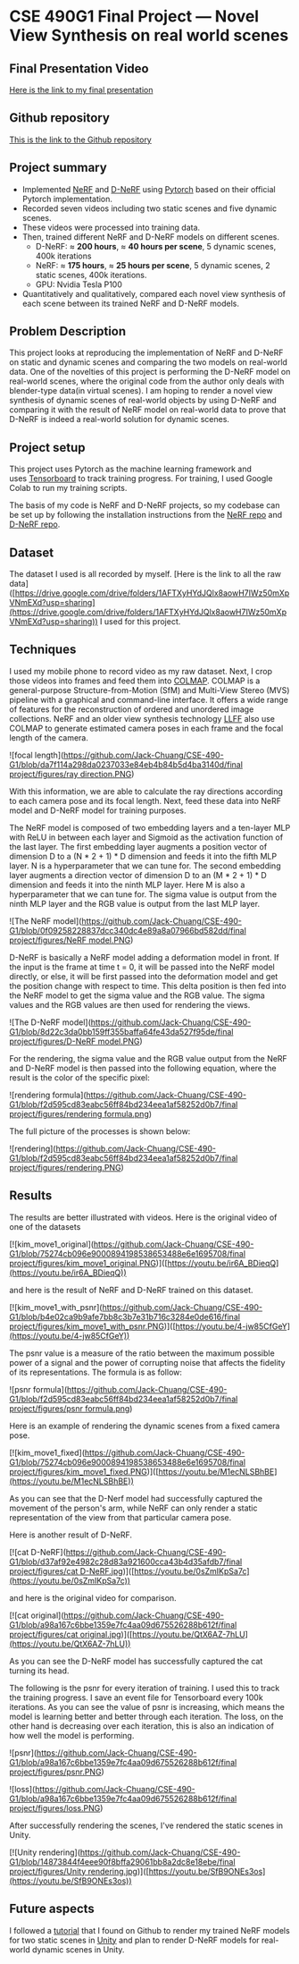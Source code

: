 # CSE 490G1 Final Project — Novel View Synthesis on real world scenes

## Final Presentation Video

[Here is the link to my final presentation](https://youtu.be/nZx4aAZw_n0)

## Github repository

[This is the link to the Github repository](https://github.com/Jack-Chuang/CSE-490-G1/tree/main/final%20project)

## Project summary

- Implemented [NeRF](https://github.com/Jack-Chuang/CSE-490-G1/blob/49632543203b1f6369a5d04d41dfba719e90b655/final%20project/NeRF.pdf) and [D-NeRF](https://github.com/Jack-Chuang/CSE-490-G1/blob/49632543203b1f6369a5d04d41dfba719e90b655/final%20project/D-NeRF.pdf) using [Pytorch](https://pytorch.org/) based on their official Pytorch implementation.
- Recorded seven videos including two static scenes and five dynamic scenes.
- These videos were processed into training data.
- Then, trained different NeRF and D-NeRF models on different scenes.
  - D-NeRF: ≈ **200 hours**, ≈ **40 hours per scene**, 5 dynamic scenes, 400k iterations
  - NeRF: ≈ **175 hours**, ≈ **25 hours per scene**, 5 dynamic scenes, 2 static scenes, 400k iterations.
  - GPU: Nvidia Tesla P100
- Quantitatively and qualitatively, compared each novel view synthesis of each scene between its trained NeRF and D-NeRF models.

## Problem Description

This project looks at reproducing the implementation of NeRF and D-NeRF on static and dynamic scenes and comparing the two models on real-world data. One of the novelties of this project is performing the D-NeRF model on real-world scenes, where the original code from the author only deals with blender-type data(in virtual scenes). I am hoping to render a novel view synthesis of dynamic scenes of real-world objects by using D-NeRF and comparing it with the result of NeRF model on real-world data to prove that D-NeRF is indeed a real-world solution for dynamic scenes.

## Project setup

This project uses Pytorch as the machine learning framework and uses [Tensorboard]([https://www.tensorflow.org/tensorboard](https://www.tensorflow.org/tensorboard)) to track training progress. For training, I used Google Colab to run my training scripts.

The basis of my code is NeRF and D-NeRF projects, so my codebase can be set up by following the installation instructions from the [NeRF repo]([https://github.com/bmild/nerf](https://github.com/bmild/nerf)) and [D-NeRF repo]([https://github.com/albertpumarola/D-NeRF](https://github.com/albertpumarola/D-NeRF)). 

## Dataset

The dataset I used is all recorded by myself. [Here is the link to all the raw data] ([https://drive.google.com/drive/folders/1AFTXyHYdJQlx8aowH7IWz50mXpVNmEXd?usp=sharing](https://drive.google.com/drive/folders/1AFTXyHYdJQlx8aowH7IWz50mXpVNmEXd?usp=sharing)) I used for this project.

## Techniques

I used my mobile phone to record video as my raw dataset. Next, I crop those videos into frames and feed them into [COLMAP]([https://colmap.github.io/](https://colmap.github.io/)). COLMAP is a general-purpose Structure-from-Motion (SfM) and Multi-View Stereo (MVS) pipeline with a graphical and command-line interface. It offers a wide range of features for the reconstruction of ordered and unordered image collections. NeRF and an older view synthesis technology [LLFF]([https://github.com/Fyusion/LLFF](https://github.com/Fyusion/LLFF)) also use COLMAP to generate estimated camera poses in each frame and the focal length of the camera.

 ![focal length]([https://github.com/Jack-Chuang/CSE-490-G1/blob/da7f114a298da0237033e84eb4b84b5d4ba3140d/final project/figures/ray direction.PNG](https://github.com/Jack-Chuang/CSE-490-G1/blob/da7f114a298da0237033e84eb4b84b5d4ba3140d/final%20project/figures/ray%20direction.PNG))

With this information, we are able to calculate the ray directions according to each camera pose and its focal length. Next, feed these data into NeRF model and D-NeRF model for training purposes. 

The NeRF model is composed of two embedding layers and a ten-layer MLP with ReLU in between each layer and Sigmoid as the activation function of the last layer. The first embedding layer augments a position vector of dimension D to a (N * 2 + 1) * D dimension and feeds it into the fifth MLP layer. N is a hyperparameter that we can tune for. The second embedding layer augments a direction vector of dimension D to an (M * 2 + 1) * D dimension and feeds it into the ninth MLP layer. Here M is also a hyperparameter that we can tune for. The sigma value is output from the ninth MLP layer and the RGB value is output from the last MLP layer. 

![The NeRF model]([https://github.com/Jack-Chuang/CSE-490-G1/blob/0f09258228837dcc340dc4e89a8a07966bd582dd/final project/figures/NeRF model.PNG](https://github.com/Jack-Chuang/CSE-490-G1/blob/0f09258228837dcc340dc4e89a8a07966bd582dd/final%20project/figures/NeRF%20model.PNG))   

D-NeRF is basically a NeRF model adding a deformation model in front. If the input is the frame at time t = 0, it will be passed into the NeRF model directly, or else, it will be first passed into the deformation model and get the position change with respect to time. This delta position is then fed into the NeRF model to get the sigma value and the RGB value. The sigma values and the RGB values are then used for rendering the views. 

![The D-NeRF model]([https://github.com/Jack-Chuang/CSE-490-G1/blob/8d22c3da0bb159ff355baffa64fe43da527f95de/final project/figures/D-NeRF model.PNG](https://github.com/Jack-Chuang/CSE-490-G1/blob/8d22c3da0bb159ff355baffa64fe43da527f95de/final%20project/figures/D-NeRF%20model.PNG))

For the rendering, the sigma value and the RGB value output from the NeRF and D-NeRF model is then passed into the following equation, where the result is the color of the specific pixel: 

![rendering formula]([https://github.com/Jack-Chuang/CSE-490-G1/blob/f2d595cd83eabc56ff84bd234eea1af58252d0b7/final project/figures/rendering formula.png](https://github.com/Jack-Chuang/CSE-490-G1/blob/f2d595cd83eabc56ff84bd234eea1af58252d0b7/final%20project/figures/rendering%20formula.png))

The full picture of the processes is shown below:

![rendering]([https://github.com/Jack-Chuang/CSE-490-G1/blob/f2d595cd83eabc56ff84bd234eea1af58252d0b7/final project/figures/rendering.PNG](https://github.com/Jack-Chuang/CSE-490-G1/blob/f2d595cd83eabc56ff84bd234eea1af58252d0b7/final%20project/figures/rendering.PNG)) 

## Results

The results are better illustrated with videos. Here is the original video of one of the datasets 

[![kim_move1_original]([https://github.com/Jack-Chuang/CSE-490-G1/blob/75274cb096e9000894198538653488e6e1695708/final project/figures/kim_move1_original.PNG](https://github.com/Jack-Chuang/CSE-490-G1/blob/75274cb096e9000894198538653488e6e1695708/final%20project/figures/kim_move1_original.PNG))]([https://youtu.be/ir6A_BDieqQ](https://youtu.be/ir6A_BDieqQ))

and here is the result of NeRF and D-NeRF trained on this dataset.

[![kim_move1_with_psnr]([https://github.com/Jack-Chuang/CSE-490-G1/blob/b4e02ca9b9afe7bb8c3b7e31b716c3284e0de616/final project/figures/kim_move1_with_psnr.PNG](https://github.com/Jack-Chuang/CSE-490-G1/blob/b4e02ca9b9afe7bb8c3b7e31b716c3284e0de616/final%20project/figures/kim_move1_with_psnr.PNG))]([https://youtu.be/4-jw85CfGeY](https://youtu.be/4-jw85CfGeY)) 

The psnr value is a measure of the ratio between the maximum possible power of a signal and the power of corrupting noise that affects the fidelity of its representations. The formula is as follow: 

![psnr formula]([https://github.com/Jack-Chuang/CSE-490-G1/blob/f2d595cd83eabc56ff84bd234eea1af58252d0b7/final project/figures/psnr formula.png](https://github.com/Jack-Chuang/CSE-490-G1/blob/f2d595cd83eabc56ff84bd234eea1af58252d0b7/final%20project/figures/psnr%20formula.png)) 

Here is an example of rendering the dynamic scenes from a fixed camera pose.

[![kim_move1_fixed]([https://github.com/Jack-Chuang/CSE-490-G1/blob/75274cb096e9000894198538653488e6e1695708/final project/figures/kim_move1_fixed.PNG](https://github.com/Jack-Chuang/CSE-490-G1/blob/75274cb096e9000894198538653488e6e1695708/final%20project/figures/kim_move1_fixed.PNG))]([https://youtu.be/M1ecNLSBhBE](https://youtu.be/M1ecNLSBhBE))

As you can see that the D-Nerf model had successfully captured the movement of the person's arm, while NeRF can only render a static representation of the view from that particular camera pose.

Here is another result of D-NeRF. 

[![cat D-NeRF]([https://github.com/Jack-Chuang/CSE-490-G1/blob/d37af92e4982c28d83a921600cca43b4d35afdb7/final project/figures/cat D-NeRF.jpg](https://github.com/Jack-Chuang/CSE-490-G1/blob/d37af92e4982c28d83a921600cca43b4d35afdb7/final%20project/figures/cat%20D-NeRF.jpg))]([https://youtu.be/0sZmIKpSa7c](https://youtu.be/0sZmIKpSa7c)) 

and here is the original video for comparison.

[![cat original]([https://github.com/Jack-Chuang/CSE-490-G1/blob/a98a167c6bbe1359e7fc4aa09d675526288b612f/final project/figures/cat original.jpg](https://github.com/Jack-Chuang/CSE-490-G1/blob/a98a167c6bbe1359e7fc4aa09d675526288b612f/final%20project/figures/cat%20original.jpg))]([https://youtu.be/QtX6AZ-7hLU](https://youtu.be/QtX6AZ-7hLU)) 

As you can see the D-NeRF model has successfully captured the cat turning its head. 

The following is the psnr for every iteration of training. I used this to track the training progress. I save an event file for Tensorboard every 100k iterations. As you can see the value of psnr is increasing, which means the model is learning better and better through each iteration. The loss, on the other hand is decreasing over each iteration, this is also an indication of how well the model is performing. 

![psnr]([https://github.com/Jack-Chuang/CSE-490-G1/blob/a98a167c6bbe1359e7fc4aa09d675526288b612f/final project/figures/psnr.PNG](https://github.com/Jack-Chuang/CSE-490-G1/blob/a98a167c6bbe1359e7fc4aa09d675526288b612f/final%20project/figures/psnr.PNG))

![loss]([https://github.com/Jack-Chuang/CSE-490-G1/blob/a98a167c6bbe1359e7fc4aa09d675526288b612f/final project/figures/loss.PNG](https://github.com/Jack-Chuang/CSE-490-G1/blob/a98a167c6bbe1359e7fc4aa09d675526288b612f/final%20project/figures/loss.PNG))

After successfully rendering the scenes, I've rendered the static scenes in Unity. 

[![Unity rendering]([https://github.com/Jack-Chuang/CSE-490-G1/blob/14873844f4eee90f8bffa29061bb8a2dc8e18ebe/final project/figures/Unity rendering.jpg](https://github.com/Jack-Chuang/CSE-490-G1/blob/14873844f4eee90f8bffa29061bb8a2dc8e18ebe/final%20project/figures/Unity%20rendering.jpg))]([https://youtu.be/SfB9ONEs3os](https://youtu.be/SfB9ONEs3os))

## Future aspects

I followed a [tutorial]([https://github.com/kwea123/nerf_Unity](https://github.com/kwea123/nerf_Unity)) that I found on Github to render my trained NeRF models for two static scenes in [Unity]([https://unity.com](https://unity.com/)) and plan to render D-NeRF models for real-world dynamic scenes in Unity.
